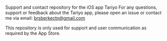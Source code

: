 Support and contact repository for the iOS app Tariyo For any questions, support or feedback about the Tariyo app, please open an issue or contact me via email: brsberkectn@gmail.com

This repository is only used for support and user communication as required by the App Store.
